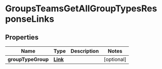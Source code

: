 

# GroupsTeamsGetAllGroupTypesResponseLinks


## Properties

| Name | Type | Description | Notes |
|------------ | ------------- | ------------- | -------------|
|**groupTypeGroup** | [**Link**](Link.md) |  |  [optional] |



